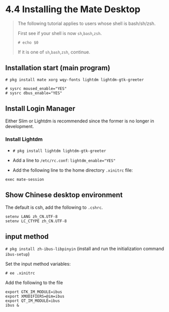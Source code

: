 # 4.4 Installing the Mate Desktop

> The following tutorial applies to users whose shell is bash/sh/zsh.
>
> First see if your shell is now `sh`,`bash`,`zsh`.
>
>`# echo $0`
>
> If it is one of `sh`,`bash`,`zsh`, continue.

## Installation start (main program)

```
# pkg install mate xorg wqy-fonts lightdm lightdm-gtk-greeter
```

```
# sysrc moused_enable="YES"
# sysrc dbus_enable="YES"
```

## Install Login Manager

Either Slim or Lightdm is recommended since the former is no longer in development.

### Install Lightdm

- `# pkg install lightdm lightdm-gtk-greeter`

- Add a line to `/etc/rc.conf`: `lightdm_enable="YES"`

- Add the following line to the home directory `.xinitrc` file:

`exec mate-session`


## Show Chinese desktop environment

The default is csh, add the following to `.cshrc`.

```
setenv LANG zh_CN.UTF-8
setenv LC_CTYPE zh_CN.UTF-8
```

## input method

`# pkg install zh-ibus-libpinyin` (install and run the initialization command `ibus-setup`)

Set the input method variables:

`# ee .xinitrc`

Add the following to the file

```
export GTK_IM_MODULE=ibus
export XMODIFIERS=@im=ibus
export QT_IM_MODULE=ibus
ibus &
```
